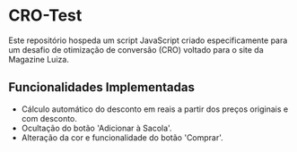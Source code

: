 # CRO-Test
Este repositório hospeda um script JavaScript criado especificamente para um desafio de otimização de conversão (CRO) voltado para o site da Magazine Luiza.

## Funcionalidades Implementadas
- Cálculo automático do desconto em reais a partir dos preços originais e com desconto.
- Ocultação do botão 'Adicionar à Sacola'.
- Alteração da cor e funcionalidade do botão 'Comprar'.
